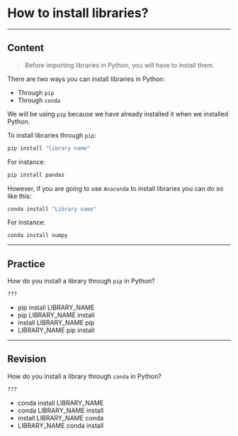 ﻿---
author: Stefan-Stojanovic

type: normal

category: how to

---

# How to install libraries?

---
## Content

> Before importing libraries in Python, you will have to install them. 

There are two ways you can install libraries in Python:
- Through `pip`
- Through `conda`

We will be using `pip` because we have already installed it when we installed Python. 

To install libraries through `pip`:

```python
pip install "library name"
```

For instance:
```python 
pip install pandas
```

However, if you are going to use `Anaconda` to install libraries you can do so like this:

```python
conda install "Library name"
```

For instance:

```
conda install numpy
```
 
---
## Practice

How do you install a library through `pip` in Python?

```python
??? 
```

- pip install LIBRARY_NAME
- pip LIBRARY_NAME install
- install LIBRARY_NAME pip
- LIBRARY_NAME pip install

---
## Revision

How do you install a library through `conda` in Python?

```python
??? 
```

- conda install LIBRARY_NAME
- conda LIBRARY_NAME install
- install LIBRARY_NAME conda
- LIBRARY_NAME conda install